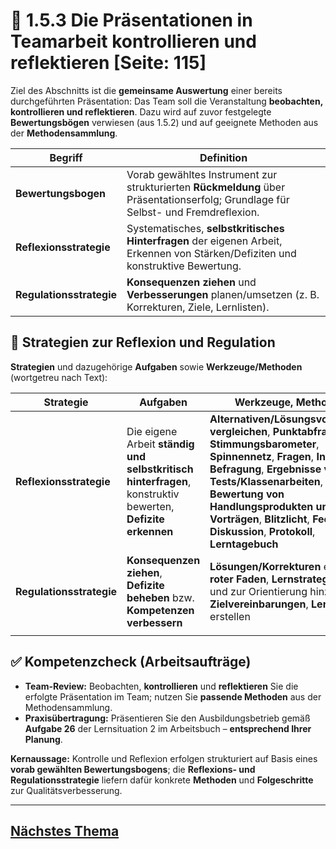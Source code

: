 # 🔎 1.5.3 Die Präsentationen in Teamarbeit kontrollieren und reflektieren [Seite: 115]

Ziel des Abschnitts ist die **gemeinsame Auswertung** einer bereits durchgeführten Präsentation: Das Team soll die Veranstaltung **beobachten, kontrollieren und reflektieren**. Dazu wird auf zuvor festgelegte **Bewertungsbögen** verwiesen (aus 1.5.2) und auf geeignete Methoden aus der **Methodensammlung**. 

| Begriff                  | Definition                                                                                                                         |
| ------------------------ | ---------------------------------------------------------------------------------------------------------------------------------- |
| **Bewertungsbogen**      | Vorab gewähltes Instrument zur strukturierten **Rückmeldung** über Präsentationserfolg; Grundlage für Selbst- und Fremdreflexion.  |
| **Reflexionsstrategie**  | Systematisches, **selbstkritisches Hinterfragen** der eigenen Arbeit, Erkennen von Stärken/Defiziten und konstruktive Bewertung.   |
| **Regulationsstrategie** | **Konsequenzen ziehen** und **Verbesserungen** planen/umsetzen (z. B. Korrekturen, Ziele, Lernlisten).                             |

## 🧠 Strategien zur Reflexion und Regulation

**Strategien** und dazugehörige **Aufgaben** sowie **Werkzeuge/Methoden** (wortgetreu nach Text):

| **Strategie**            | **Aufgaben**                                                                                               | **Werkzeuge, Methoden**                                                                                                                                                                                                                                                                                                          |
| ------------------------ | ---------------------------------------------------------------------------------------------------------- | -------------------------------------------------------------------------------------------------------------------------------------------------------------------------------------------------------------------------------------------------------------------------------------------------------------------------------- |
| **Reflexionsstrategie**  | Die eigene Arbeit **ständig und selbstkritisch hinterfragen**, konstruktiv bewerten, **Defizite erkennen** | **Alternativen/Lösungsvorschläge vergleichen**, **Punktabfrage**, **Stimmungsbarometer**, **Spinnennetz**, **Fragen**, **Interview**, **Befragung**, **Ergebnisse von Tests/Klassenarbeiten**, **Bewertung von Handlungsprodukten und Vorträgen**, **Blitzlicht**, **Feedback**, **Diskussion**, **Protokoll**, **Lerntagebuch** |
| **Regulationsstrategie** | **Konsequenzen ziehen**, **Defizite beheben** bzw. **Kompetenzen verbessern**                              | **Lösungen/Korrekturen** erstellen, **roter Faden**, **Lernstrategie** finden und zur Orientierung hinzuziehen, **Zielvereinbarungen**, **Lernlisten** erstellen                                                                                                                                                                 |
|                          |                                                                                                            |                                                                                                                                                                                                                                                                                                                                  |

## ✅ Kompetenzcheck (Arbeitsaufträge)

* **Team-Review:** Beobachten, **kontrollieren** und **reflektieren** Sie die erfolgte Präsentation im Team; nutzen Sie **passende Methoden** aus der Methodensammlung. 
* **Praxisübertragung:** Präsentieren Sie den Ausbildungsbetrieb gemäß **Aufgabe 26** der Lernsituation 2 im Arbeitsbuch – **entsprechend Ihrer Planung**. 

**Kernaussage:** Kontrolle und Reflexion erfolgen strukturiert auf Basis eines **vorab gewählten Bewertungsbogens**; die **Reflexions- und Regulationsstrategie** liefern dafür konkrete **Methoden** und **Folgeschritte** zur Qualitätsverbesserung. 

---

## [Nächstes Thema](../1_Das_Unternehmen_und_die_eigene_Rolle_im_Betrieb_beschreiben.md)
